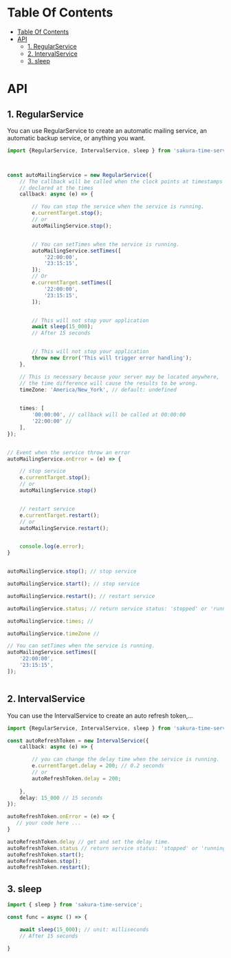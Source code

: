 # Table Of Contents

- [Table Of Contents](#table-of-contents)
- [API](#api)
  - [1. RegularService](#1-regularservice)
  - [2. IntervalService](#2-intervalservice)
  - [3. sleep](#3-sleep)



# API

## 1. RegularService

You can use RegularService to create an automatic mailing service, an automatic backup service, or anything you want.

```ts
import {RegularService, IntervalService, sleep } from 'sakura-time-service';



const autoMailingService = new RegularService({
    // The callback will be called when the clock points at timestamps 
    // declared at the times
    callback: async (e) => {

        // You can stop the service when the service is running.
        e.currentTarget.stop();
        // or
        autoMailingService.stop();


        // You can setTimes when the service is running.
        autoMailingService.setTimes([
            '22:00:00',
            '23:15:15',
        ]);
        // Or
        e.currentTarget.setTimes([
            '22:00:00',
            '23:15:15',
        ]);


        // This will not stop your application
        await sleep(15_000);
        // After 15 seconds


        // This will not stop your application
        throw new Error('This will trigger error handling');
    },

    // This is necessary because your server may be located anywhere,
    // the time difference will cause the results to be wrong.
    timeZone: 'America/New_York', // default: undefined
    

    times: [
        '00:00:00', // callback will be called at 00:00:00
        '22:00:00' // 
    ],
});


// Event when the service throw an error
autoMailingService.onError = (e) => {

    // stop service
    e.currentTarget.stop(); 
    // or
    autoMailingService.stop()


    // restart service
    e.currentTarget.restart(); 
    // or
    autoMailingService.restart();


    console.log(e.error);
}


autoMailingService.stop(); // stop service

autoMailingService.start(); // stop service

autoMailingService.restart(); // restart service

autoMailingService.status; // return service status: 'stopped' or 'running' ;

autoMailingService.times; //

autoMailingService.timeZone //

// You can setTimes when the service is running.
autoMailingService.setTimes([
    '22:00:00',
    '23:15:15',
]);



```

## 2. IntervalService

You can use the IntervalService to create an auto refresh token,...

```ts
import {RegularService, IntervalService, sleep } from 'sakura-time-service';

const autoRefreshToken = new IntervalService({
    callback: async (e) => {

        // you can change the delay time when the service is running.
        e.currentTarget.delay = 200; // 0.2 seconds
        // or
        autoRefreshToken.delay = 200;
        
    },
    delay: 15_000 // 15 seconds
});

autoRefreshToken.onError = (e) => {
   // your code here ... 
}

autoRefreshToken.delay // get and set the delay time.
autoRefreshToken.status // return service status: 'stopped' or 'running' ;
autoRefreshToken.start();
autoRefreshToken.stop();
autoRefreshToken.restart();


```


## 3. sleep

```ts
import { sleep } from 'sakura-time-service';

const func = async () => {

    await sleep(15_000); // unit: milliseconds
    // After 15 seconds

}

```